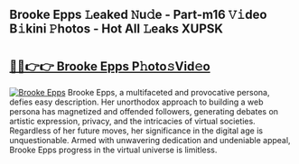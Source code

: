 ## Brooke Epps 𝙻eaked 𝙽u𝚍e - Part-m16 𝚅𝚒deo B𝚒kini 𝙿hotos - Hot All 𝙻eaks XUPSK

# <h2><a href="http://ld2o47.urlbe.top/?page=Brooke+Epps">🔗🔗👉👉 Brooke Epps P𝚑oto𝚜Vid𝚎o</a></h2>

[![Brooke Epps](https://i.imgur.com/eBuTRDB.gif)](http://ld2o47.urlbe.top/?page=Brooke+Epps)
Brooke Epps, a multifaceted and provocative persona, defies easy description. Her unorthodox approach to building a web persona has magnetized and offended followers, generating debates on artistic expression, privacy, and the intricacies of virtual societies. Regardless of her future moves, her significance in the digital age is unquestionable. Armed with unwavering dedication and undeniable appeal, Brooke Epps progress in the virtual universe is limitless.
